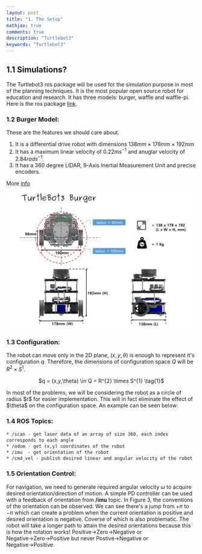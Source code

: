 ```yaml
---
layout: post
title: "1. The Setup"
mathjax: true
comments: true
description: "Turtlebot3"
keywords: "Turtlebot3"
---
```


## 1.1 Simulations?  
The Turtlebot3 ros package will be used for the simulation purpose in most of the planning techniques. It is the most popular open source robot for education and research. It has three models: burger, waffle and waffle-pi. Here is the ros package [link](http://wiki.ros.org/turtlebot3).  

### 1.2 Burger Model:
These are the features we should care about. 
1. It is a differential drive robot with dimensions $138mm × 178mm × 192mm$  
2. It has a maximum linear velocity of $0.22 m s^{-1}$ and anuglar velocity of $2.84 rad s^{-1}$.
3. It has a $360$ degree LIDAR, 9-Axis Inertial Measurement Unit and precise encoders.  

More [info](http://emanual.robotis.com/docs/en/platform/turtlebot3/overview/)


<img src="/assets/images/turtlebot3_dimension1.png" alt="dimension">

### 1.3 Configuration:  
The robot can move only in the 2D plane, $(x,y,\theta)$ is enough to represent it's configuration $q$. Therefore, the dimensions of configuration space $Q$ will be $R^{2}  \times S^{1}$.  
<p align="center">
$q = (x,y,\theta) \in Q = R^{2} \times S^{1} \tag{1}$
</p>
In most of the problems, we will be considering the robot as a circle of radius $r$ for easier implementation. This will in fact eliminate the effect of $\theta$ on the configuration space. An example can be seen below:  

### 1.4 ROS Topics:  
```
* /scan - get laser data of an array of size 360, each index corresponds to each angle 
* /odom - get (x,y) coordinates of the robot 
* /imu  - get orientation of the robot
* /cmd_vel - publish desired linear and angular velocity of the robot
```  
### 1.5 Orientation Control:  
For navigation, we need to generate required angular velocity $\omega$ to acquire desired orientation/direction of motion. A simple PD controller can be used with a feedback of orientation from **/imu** topic. In Figure 3, the conventions of the orientation can be observed. We can see there's a jump from $+\pi$ to $-\pi$ which can create a problem when the current orientation is positive and desired orientation is negative. Coverse of which is also problematic. The robot will take a longer path to attain the desired orientations because this is how the rotation works! Positive$\rightarrow$Zero$\rightarrow$Negative or Negative$\rightarrow$Zero$\rightarrow$Positive but never Postive$\rightarrow$Negative or Negative$\rightarrow$Positive.  








